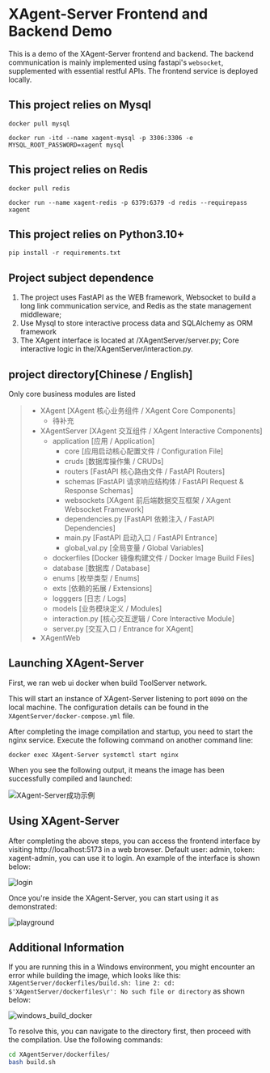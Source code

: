 # XAgent-Server Frontend and Backend Demo

This is a demo of the XAgent-Server frontend and backend. The backend communication is mainly implemented using fastapi's `websocket`, supplemented with essential restful APIs. The frontend service is deployed locally.

## This project relies on Mysql
```shell
docker pull mysql

docker run -itd --name xagent-mysql -p 3306:3306 -e MYSQL_ROOT_PASSWORD=xagent mysql
```

## This project relies on Redis
```shell
docker pull redis

docker run --name xagent-redis -p 6379:6379 -d redis --requirepass xagent
```

## This project relies on Python3.10+
```shell
pip install -r requirements.txt
```

## Project subject dependence
1. The project uses FastAPI as the WEB framework, Websocket to build a long link communication service, and Redis as the state management middleware;
2. Use Mysql to store interactive process data and SQLAlchemy as ORM framework
3. The XAgent interface is located at /XAgentServer/server.py; Core interactive logic in the/XAgentServer/interaction.py.


## project directory[Chinese / English]
Only core business modules are listed
>- XAgent [XAgent 核心业务组件 / XAgent Core Components]
>   - 待补充
>- XAgentServer [XAgent 交互组件 / XAgent Interactive Components]
>   - application [应用 / Application]
>       - core [应用启动核心配置文件 / Configuration File]
>       - cruds [数据库操作集 / CRUDs]
>       - routers [FastAPI 核心路由文件 / FastAPI Routers]
>       - schemas [FastAPI 请求响应结构体 / FastAPI Request & Response Schemas]
>       - websockets [XAgent 前后端数据交互框架 / XAgent Websocket Framework]
>       - dependencies.py [FastAPI 依赖注入 / FastAPI Dependencies]
>       - main.py [FastAPI 启动入口 / FastAPI Entrance]
>       - global_val.py [全局变量 / Global Variables]
>   - dockerfiles [Docker 镜像构建文件 / Docker Image Build Files]
>   - database [数据库 / Database]
>   - enums [枚举类型 / Enums]
>   - exts [依赖的拓展 / Extensions]
>   - logggers [日志 / Logs]
>   - models [业务模块定义 / Modules]
>   - interaction.py [核心交互逻辑 / Core Interactive Module]
>   - server.py [交互入口 / Entrance for XAgent]
>- XAgentWeb


## Launching XAgent-Server

First, we ran web ui docker when build ToolServer network.

This will start an instance of XAgent-Server listening to port `8090` on the local machine. The configuration details can be found in the `XAgentServer/docker-compose.yml` file.

After completing the image compilation and startup, you need to start the nginx service. Execute the following command on another command line:

```
docker exec XAgent-Server systemctl start nginx
```

When you see the following output, it means the image has been successfully compiled and launched:

![XAgent-Server成功示例](https://gitee.com/sailaoda/pic2/raw/master/2023/202309272123424.png)


## Using XAgent-Server

After completing the above steps, you can access the frontend interface by visiting http://localhost:5173 in a web browser. Default user: admin, token: xagent-admin, you can use it to login. An example of the interface is shown below:

![login](https://gitee.com/sailaoda/pic2/raw/master/2023/202309272130865.png)

Once you're inside the XAgent-Server, you can start using it as demonstrated:

![playground](https://gitee.com/sailaoda/pic2/raw/master/2023/202309272132478.png)

## Additional Information

If you are running this in a Windows environment, you might encounter an error while building the image, which looks like this: `XAgentServer/dockerfiles/build.sh: line 2: cd: $'XAgentServer/dockerfiles\r': No such file or directory` as shown below:

![windows_build_docker](https://gitee.com/sailaoda/pic2/raw/master/2023/202309280213559.png)

To resolve this, you can navigate to the directory first, then proceed with the compilation. Use the following commands:

```bash
cd XAgentServer/dockerfiles/
bash build.sh
```

